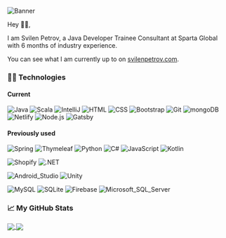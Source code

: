 ![Banner](https://user-images.githubusercontent.com/15944458/100350354-a9ed9980-2fe1-11eb-8c2d-4981a127c258.jpg)

Hey 👋🏻,

I am Svilen Petrov, a Java Developer Trainee Consultant at Sparta Global with 6 months of industry experience.

You can see what I am currently up to on [svilenpetrov.com](http://svilenpetrov.com).

### 👨‍💻 Technologies

#### Current

![Java](https://img.shields.io/badge/Java-ED8B00?style=flat&logo=java&logoColor=white)
![Scala](https://img.shields.io/badge/Scala-DE3423?style=flat&logo=scala&logoColor=white)
![IntelliJ](https://img.shields.io/badge/IntelliJ-000000?style=flat&logo=intellij-idea&logoColor=white)
![HTML](https://img.shields.io/badge/HTML-E34F26?style=flat&logo=html5&logoColor=white)
![CSS](https://img.shields.io/badge/CSS-1572B6?style=flat&logo=css3&logoColor=white)
![Bootstrap](https://img.shields.io/badge/Bootstrap-563D7C?style=flat&logo=bootstrap&logoColor=white)
![Git](https://img.shields.io/badge/Git-F05032?style=flat&logo=git&logoColor=white)
![mongoDB](https://img.shields.io/badge/mongoDB-3FA037?style=flat&logo=mongodb&logoColor=white)
![Netlify](https://img.shields.io/badge/Netlify-00C7B7?style=flat&logo=netlify&logoColor=white)
![Node.js](https://img.shields.io/badge/Node.js-43853D?style=flat&logo=node.js&logoColor=white)
![Gatsby](https://img.shields.io/badge/Gatsby-663399?style=flat&logo=gatsby&logoColor=white)


#### Previously used

![Spring](https://img.shields.io/badge/Spring-6DB33F?style=flat&logo=spring&logoColor=white)
![Thymeleaf](https://img.shields.io/badge/Thymeleaf-005f0f?style=flat&logo=data%3Aimage%2Fpng%3Bbase64%2CiVBORw0KGgoAAAANSUhEUgAAAHYAAAB2CAMAAAAqeZcjAAAAY1BMVEX%2F%2F%2F%2BuqZ%2F%2F%2F%2F%2BuqZ%2F%2F%2F%2F%2BuqZ%2F%2F%2F%2F%2BuqZ%2F%2F%2F%2F%2BuqZ%2F%2F%2F%2F%2BuqZ%2F%2F%2F%2F%2BuqZ%2F%2F%2F%2F%2BuqZ%2F%2F%2F%2F%2BuqZ%2F%2F%2F%2F%2BuqZ%2F%2F%2F%2F%2BuqZ%2F%2F%2F%2F%2BuqZ%2F%2F%2F%2F%2BuqZ%2F%2F%2F%2F%2BuqZ%2F%2F%2F%2F%2BuqZ%2F%2F%2F%2F%2BuqZ%2F%2F%2F%2F%2BvlgvXAAAAH3RSTlMAEBAgIDAwQEBQUGBgcHCAgJCQoKCwsMDA0NDg4PDwFagsVAAAA51JREFUeNrFmgnuszoMxCdspexrd4jvf8on3mdJFaX%2F1CgJvwuMxrXHJCmOIIhwBF2AA6gaHEA2H2E2mY8wG8xHmA0edITZC9EBZgeiAd6piCiCR84hgII8m21zACn5Nauui2oy%2BzUbTz1YlRL4otSLavC%2F6g2eUOM%2F1QctpL4K%2FHxXvXkrsB5ZdaHwVWB9VwBY9QUfnJ6sOpBHs7VeqfowG97Xqj42Xj59qM6Bh15aq3owe57Wqh6WgGr1Qg9WZQbXY7NSZSIPVj9Vb%2B5%2FVf2ew0zquIEXWlb1YracWDVfqbrMxfiqN1Qd56KqNTMtqsmLfJg9PzUzxfzd9M4cuKzvWtVpLqpeMxyIxUzuzdbTWpUYh7mYPzXDIYGOGHe5eLrqN2oORLdmuZMYHtcbOTYb9vqd6fQREszNnai%2BbwwOkzoT1VcFINtUvbkS5RauaJPUfvcy%2BVYLMw%2FY4Pwhys10o20K2%2BHA3EMAyaqFLW68sJ70JyM3kyOzp15vUXMzOTGr8rveYjoDCAYiF2bjnqu7%2BbNGD7Jl1mCU6RWAdCZbZg1GmZx%2FVttmw%2FKpv%2FKMAQQXIrtmVT7qPxgVT6tVs2E76b8owd9MFs3yjBoKzF8vlsxy1hsKzHNjz2xsEtUlOA7tmVW9NnA3Flhutpy0gdZUYLnZ0Fjf6WwuMJPJTuLf4S%2BmwFBg4RdUrU2UMEWE%2FAvqx16qZrJp1qhagzP4JyI7qs8TTEtux6mnNOaSuZfk59nYMDa5oJcEh%2Fe7Zr5%2FuqChn3n9ZrY291J0I8ZaUqjJ1tiIhqe2NTZMgp%2BYDGOTzSShw0%2Bc9Tda2diIhgfjn9smfZGMAvIarxMCAquyMD5tW5Vsmx1hjPL72DQkpgH2L4FeSRNC%2FCVz1R%2Fk%2FO0tJwUjz%2BMpXp9ZrY4so1fcjYcb%2BQowy%2FaKC%2By0xGvZlofVbYnXsjkH%2Fx4egVT2%2B0uKfPHIO5n%2FgbKPBiKudlQfkNFbUZ0TyKhZtTSrytedcQONAKLdqhdIUXphUsYeNseTvJVrADfaSwI57SKrgIr8%2FLBMzHf9L9rJgF08tT4DBXmY2NUIKUCWxBZeK0P9BDC7z4kV%2FRVIaB8ZdhNegdRHE6%2BIgcazKtMcoorsEFWkvlWZ%2BRBVDCRiTmGFSJaICRifvXwJwHgs81zBJoPvAjOVb6uM%2BYJkCOCAoPlbNIIjouFrebsIDomarVLfCjgnaW7vYfkaigieiNKiWUhT2Oc%2F%2FU5zJsGP4J4AAAAASUVORK5CYII%3D&logoColor=white)
![Python](https://img.shields.io/badge/Python-3776AB?style=flat&logo=python&logoColor=white)
![C#](https://img.shields.io/badge/C%23-239120?style=flat&logo=c-sharp&logoColor=white)
![JavaScript](https://img.shields.io/badge/JavaScript-323330?style=flat&logo=javascript&logoColor=white)
![Kotlin](https://img.shields.io/badge/Kotlin-0095D5?&style=flat&logo=kotlin&logoColor=white)

![Shopify](https://img.shields.io/badge/Shopify-7AB55C?style=flat&logo=shopify&logoColor=white)
![.NET](https://img.shields.io/badge/.NET-5C2D91?style=flat&logo=.net&logoColor=white)

![Android_Studio](https://img.shields.io/badge/Android_Studio-3DDC84?style=flat&logo=android&logoColor=white)
![Unity](https://img.shields.io/badge/Unity-100000?style=flat&logo=unity&logoColor=white)

![MySQL](https://img.shields.io/badge/MySQL-00000F?style=flat&logo=mysql&logoColor=white)
![SQLite](https://img.shields.io/badge/SQLite-07405E?style=flat&logo=sqlite&logoColor=white)
![Firebase](https://img.shields.io/badge/Firebase-FFCA28?style=flat&logo=firebase&logoColor=black)
![Microsoft_SQL_Server](https://img.shields.io/badge/Microsoft_SQL_Server-CC2927?style=flat&logo=microsoft-sql-server&logoColor=white)

### 📈 My GitHub Stats

<a href="https://github.com/waLLxAck/">
  <img align="center" src="https://github-readme-stats.vercel.app/api/top-langs/?username=waLLxAck&repo=github-readme-stats" />
</a>
<a href="https://github.com/waLLxAck/">
  <img align="center" src="https://github-readme-stats.vercel.app/api?username=waLLxAck&count_private=true" />
</a>
